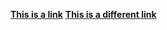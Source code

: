 [**This is a link**](markdown1.md/this-is-title)
[**This is a different link**](markdown1.md/this-is-different-title)
